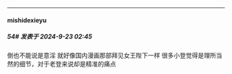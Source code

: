 ﻿
*****

####  mishidexieyu  
##### 54#       发表于 2024-9-23 02:45

倒也不能说是意淫
就好像国内漫画那部拜见女王陛下一样
很多小登觉得是理所当然的细节，对于老登来说却是精准的痛点

